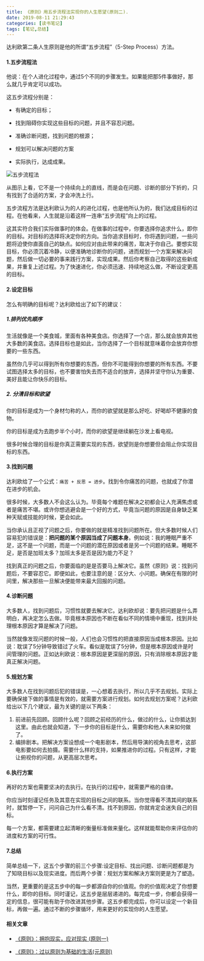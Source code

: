 ```yaml
---
title: 《原则》用五步流程法实现你的人生愿望(原则二).
date: 2019-08-11 21:29:43
categories: [读书笔记]
tags: [笔记,总结]
---
```


达利欧第二条人生原则是他的所谓“五步流程”（5-Step Process）方法。

<!-- more --> 

#### 1.五步流程法
他说：在个人进化过程中，通过5个不同的步骤发生。如果能把那5件事做好，那么就几乎肯定可以成功。

这五步流程分别是：

- 有确定的目标；

- 找到阻碍你实现这些目标的问题，并且不容忍问题。

- 准确诊断问题，找到问题的根源；

- 规划可以解决问题的方案

- 实际执行，达成成果。

![五步流程法](https://imagerepos.oss-cn-beijing.aliyuncs.com/images/WX20190829-150500@2x_new.png)

从图示上看，它不是一个持续向上的直线，而是会在问题、诊断的部分下折的，只有找到了合适的方案，才会冲洗上行。

五步流程方法是达利欧认为的人的进化过程，也是他所认为的，我们达成目标的过程。在他看来，人生就是沿着这样一连串“五步流程”向上的过程。


这其实符合我们实际做事时的体会。在做事的过程中，你要选择你追求什么，即你的目标。对目标的选择将决定你的方向。当你追求目标时，你将遇到问题，一些问题将迫使你直面自己的缺点。如何应对由此带来的痛苦，取决于你自己。要想实现目标，你必须沉着冷静，以便准确地诊断你的问题，进而规划一个方案来解决问题，然后做一切必要的事来践行方案，实现成果。然后你考察自己取得的这些新成果，并重复上述过程。为了快速进化，你必须迅速、持续地这么做，不断设定更高的目标。


#### 2.设定目标

怎么有明确的目标呢？达利欧给出了如下的建议：
##### 1.排列优先顺序

生活就像是一个美食城，里面有各种美食店。你选择了一个店，那么就会放弃其他大多数的美食店。选择目标也是如此，当你选择了一个目标就意味着你会放弃你想要的一些东西。

虽然你几乎可以得到所有你想要的东西，但你不可能得到你想要的所有东西。不要试图选择太多的目标，也不要害怕失去而不适合的放弃，选择并坚守你认为重要、美好且能让你快乐的目标。

##### 2. 分清目标和欲望

你的目标是成为一个身材匀称的人，而你的欲望就是那么好吃、好喝却不健康的食物。

你的目标是成为去跑步半个小时，而你的欲望是继续躺在沙发上看电视。

很多时候合理的目标是你真正需要实现的东西，欲望则是你想要但会阻止你实现目标的东西。

#### 3.找到问题

达利欧给了一个公式：`痛苦 + 反思 = 进步`。找到令你痛苦的问题，也就成了你潜在进步的机会。

很多时候，大多数人不会这么认为。毕竟每个难题在解决之初都会让人充满焦虑或者是痛苦不堪。或许你想逃避会是一个好的方式，毕竟当问题的原因是自身缺乏某种天赋或技能的时候，更会如此。

当你承认且正视了问题之后，你要做的就是精准找到问题所在。但大多数时候人们容易犯的错误是：**把问题的某个原因当成了问题本身**。例如说：我的睡眠严重不足，这不是一个问题，而是一个问题的潜在原因或者是另一个问题的结果。睡眠不足，是否是加班太多？加班太多是否是因为能力不足？

找到真正的问题之后，你要面临的是是否要马上解决它。虽然《原则》说：找到问题后，不要容忍它。即便如此，也要注意的是：区分大、小问题。确保在有限的时间里，解决那些一旦解决便能带来最大回报的问题。

#### 4.诊断问题

大多数人，找到问题后，习惯性就要去解决它。达利欧却说：要先把问题是什么弄明白，再决定怎么去做。毕竟根本原因也不断在看似不同的情境中重现，找到并处理根本原因才算是解决了问题。

当然就像发现问题的时候一般，人们也会习惯性的把直接原因当成根本原因。比如说：耽误了5分钟导致错过了火车。看似是耽误了5分钟，但是根本原因或许是时间管理的问题。正如达利欧说：根本原因是更深层的原因，只有消除根本原因才能真正解决问题。

#### 5.规划方案

大多数人在找到问题后犯的错误是，一心想着去执行，所以几乎不去规划。实际上要确保接下做的事情是有效的，就需要方案进行规划。如何去规划方案呢？达利欧给出以下几个建议，最为关键的是以下两条：
1. 前进前先回顾。回顾什么呢？回顾之前经历的什么，做过的什么，让你抵达到这里。由此也就会知道，下一步你的目标是什么，需要你和他人未来如何做了。
2. 编排剧本。把解决方案设想成一个电影剧本，然后用导演的视角去思考，这部电影要如何去拍摄。需要什么样的支持，如果推进你的过程。只有这样，才能让俯视你的问题，从更高层次思考。


#### 6.执行方案

再好的方案也需要坚决的去执行。在执行的过程中，就需要严格的自律。

你应当时刻谨记任务及其意在实现的目标之间的联系。当你觉得看不清其间的联系时，就暂停一下，问问自己为什么看不清。找不到原因，你就肯定会迷失自己的目标。

每一个方案，都需要建立起清晰的衡量标准做来量化。这样就能帮助你来评估你的进度和方案的可行性。

#### 7.总结

简单总结一下，这五个步骤的前三个步骤:设定目标、找出问题、诊断问题都是为了知晓目标以及现实进度。而后两个步骤：规划方案和解决方案则更是为了塑造。

当然，更重要的是这五步中的每一步都源自你的价值观。你的价值观决定了你想要什么，即你的目标。同时谨记，这五步是层层递进的。每完成一步，你都会获得一定的信息，很可能有助于你改进其他步骤。这五步都完成后，你可以设定一个新目标，再做一遍。通过不断的步骤循环，用来更好的实现你的人生愿望。



#### 相关文章
- [《原则》：拥抱现实，应对现实 (原则一)](http://www.books.xingzhi.wiki/post/chai-shu/-yuan-ze-yong-bao-xian-shi-ying-dui-xian-shi-yuan-ze-yi)

- [《原则》：过以原则为基础的生活(元原则)](http://www.books.xingzhi.wiki/post/chai-shu/-yuan-ze-guo-yi-yuan-ze-wei-ji-chu-de-sheng-huo-yuan-yuan-ze)

